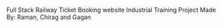 Full Stack Railway Ticket Booking website
Industrial Training Project
Made By: Raman, Chirag and Gagan
